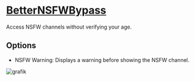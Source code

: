 # [BetterNSFWBypass](https://github.com/MrAn0nym/Aliucord-Plugins/raw/builds/BetterNSFWBypass.zip)
Access NSFW channels without verifying your age.
## Options
 - NSFW Warning: Displays a warning before showing the NSFW channel.
 
![grafik](https://user-images.githubusercontent.com/63542658/137595796-8c4584cf-9711-497e-a9a2-42332bfa1267.png)
